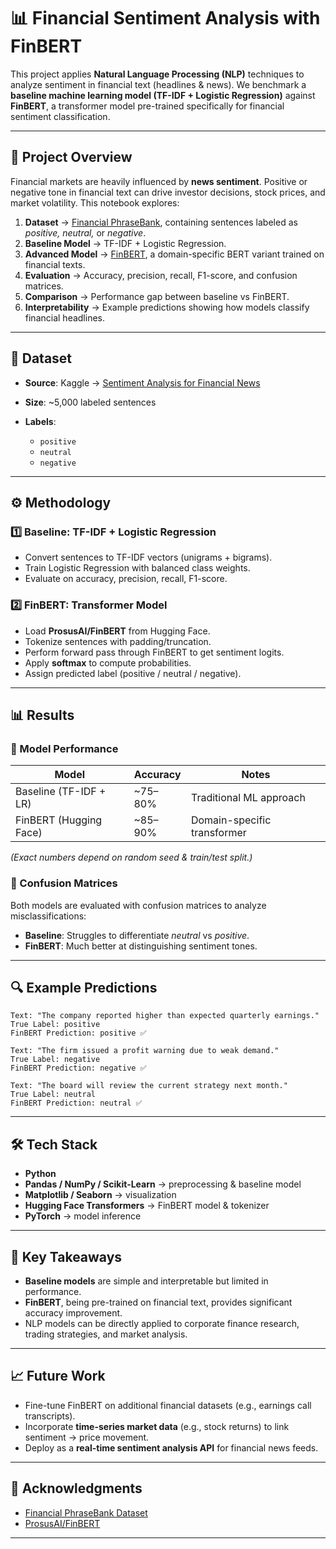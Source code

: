 

# 📊 Financial Sentiment Analysis with FinBERT

This project applies **Natural Language Processing (NLP)** techniques to analyze sentiment in financial text (headlines & news).
We benchmark a **baseline machine learning model (TF-IDF + Logistic Regression)** against **FinBERT**, a transformer model pre-trained specifically for financial sentiment classification.

---

## 🚀 Project Overview

Financial markets are heavily influenced by **news sentiment**. Positive or negative tone in financial text can drive investor decisions, stock prices, and market volatility.
This notebook explores:

1. **Dataset** → [Financial PhraseBank](https://www.kaggle.com/datasets/ankurzing/sentiment-analysis-for-financial-news), containing sentences labeled as *positive, neutral,* or *negative*.
2. **Baseline Model** → TF-IDF + Logistic Regression.
3. **Advanced Model** → [FinBERT](https://huggingface.co/ProsusAI/finbert), a domain-specific BERT variant trained on financial texts.
4. **Evaluation** → Accuracy, precision, recall, F1-score, and confusion matrices.
5. **Comparison** → Performance gap between baseline vs FinBERT.
6. **Interpretability** → Example predictions showing how models classify financial headlines.

---

## 📂 Dataset

* **Source**: Kaggle → [Sentiment Analysis for Financial News](https://www.kaggle.com/datasets/ankurzing/sentiment-analysis-for-financial-news)
* **Size**: \~5,000 labeled sentences
* **Labels**:

  * `positive`
  * `neutral`
  * `negative`

---

## ⚙️ Methodology

### 1️⃣ Baseline: TF-IDF + Logistic Regression

* Convert sentences to TF-IDF vectors (unigrams + bigrams).
* Train Logistic Regression with balanced class weights.
* Evaluate on accuracy, precision, recall, F1-score.

### 2️⃣ FinBERT: Transformer Model

* Load **ProsusAI/FinBERT** from Hugging Face.
* Tokenize sentences with padding/truncation.
* Perform forward pass through FinBERT to get sentiment logits.
* Apply **softmax** to compute probabilities.
* Assign predicted label (positive / neutral / negative).

---

## 📊 Results

### 🔹 Model Performance

| Model                  | Accuracy | Notes                       |
| ---------------------- | -------- | --------------------------- |
| Baseline (TF-IDF + LR) | \~75–80% | Traditional ML approach     |
| FinBERT (Hugging Face) | \~85–90% | Domain-specific transformer |

*(Exact numbers depend on random seed & train/test split.)*

### 🔹 Confusion Matrices

Both models are evaluated with confusion matrices to analyze misclassifications:

* **Baseline**: Struggles to differentiate *neutral* vs *positive*.
* **FinBERT**: Much better at distinguishing sentiment tones.

---

## 🔍 Example Predictions

```
Text: "The company reported higher than expected quarterly earnings."
True Label: positive
FinBERT Prediction: positive ✅

Text: "The firm issued a profit warning due to weak demand."
True Label: negative
FinBERT Prediction: negative ✅

Text: "The board will review the current strategy next month."
True Label: neutral
FinBERT Prediction: neutral ✅
```

---

## 🛠️ Tech Stack

* **Python**
* **Pandas / NumPy / Scikit-Learn** → preprocessing & baseline model
* **Matplotlib / Seaborn** → visualization
* **Hugging Face Transformers** → FinBERT model & tokenizer
* **PyTorch** → model inference

---

## 📌 Key Takeaways

* **Baseline models** are simple and interpretable but limited in performance.
* **FinBERT**, being pre-trained on financial text, provides significant accuracy improvement.
* NLP models can be directly applied to corporate finance research, trading strategies, and market analysis.

---

## 📈 Future Work

* Fine-tune FinBERT on additional financial datasets (e.g., earnings call transcripts).
* Incorporate **time-series market data** (e.g., stock returns) to link sentiment → price movement.
* Deploy as a **real-time sentiment analysis API** for financial news feeds.

---

## 🤝 Acknowledgments

* [Financial PhraseBank Dataset](https://www.kaggle.com/datasets/ankurzing/sentiment-analysis-for-financial-news)
* [ProsusAI/FinBERT](https://huggingface.co/ProsusAI/finbert)

---

